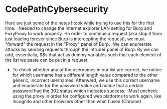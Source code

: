 # CodePathCybersecurity

Here are just some of the notes I took while trying to use this for the first time.
-Needed to change the Internet explorer LAN setting for Burp and FoxyProxy to work properly. 
-In order to continue a request (aka stop it from just loading forever since Burp is intercepting the request), we must "forward" the request in the "Proxy" panel of Burp.
-We can enumerate attacks by sending requests through the intruder panel of Burp. By we can add, essentially, $$s that act as dummy variables such that each element of the list we paste can be put in a request. 
- To check whether any of the usernames in our list are correct, we notice for which username has a different length value compared to the other generic, incorrect usernames. Afterward, we use this correct username and enumerate for the password value and notice that a certain password had the 302 status which indicates success.
-Must uncheck using the proxy in order for configured web platforms to work again, like Incognito and other browsers other than what I used (Chrome)
